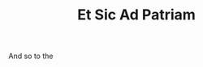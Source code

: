 ---
title: Et Sic Ad Patriam
letter: E
permalink: "/definitions/bld-et-sic-ad-patriam.html"
body: And so to the
published_at: '2018-07-07'
source: Black's Law Dictionary 2nd Ed (1910)
layout: post
---